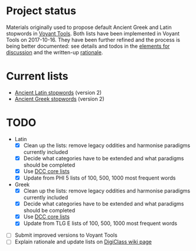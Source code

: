 # Project status

Materials originally used to propose default Ancient Greek and Latin stopwords in [Voyant Tools](http://voyant-tools.org/). Both lists have been implemented in Voyant Tools on 2017-10-16. They have been further refined and the process is being better documented: see details and todos in the [elements for discussion](https://github.com/aurelberra/stopwords/blob/master/elements_for_discussion.md) and the written-up [rationale](rationale.md).

# Current lists

* [Ancient Latin stopwords](https://github.com/aurelberra/stopwords/blob/master/stopwords_latin.txt) (version 2)
* [Ancient Greek stopwords](https://github.com/aurelberra/stopwords/blob/master/stopwords_greek.txt) (version 2)

# TODO

* Latin
    * [x] Clean up the lists: remove legacy oddities and harmonise paradigms currently included
    * [x] Decide what categories have to be extended and what paradigms should be completed
    * [x] Use [DCC core lists](http://dcc.dickinson.edu/vocab/core-vocabulary)
    * [x] Update from PHI 5 lists of 100, 500, 1000 most frequent words

* Greek
    * [x] Clean up the lists: remove legacy oddities and harmonise paradigms currently included
    * [x] Decide what categories have to be extended and what paradigms should be completed
    * [x] Use [DCC core lists](http://dcc.dickinson.edu/vocab/core-vocabulary)
    * [x] Update from TLG E lists of 100, 500, 1000 most frequent words

* [ ] Submit improved versions to Voyant Tools
* [ ] Explain rationale and update lists on [DigiClass wiki page](http://wiki.digitalclassicist.org/Stopwords_for_Greek_and_Latin)

